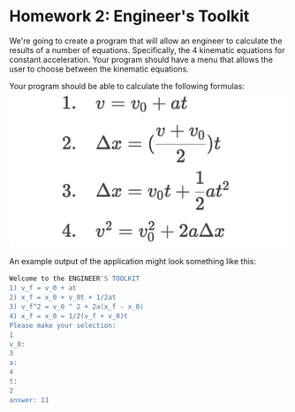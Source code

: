 # Homework 2: Engineer's Toolkit
We're going to create a program that will allow an engineer to calculate the results of a number of equations. 
Specifically, the 4 kinematic equations for constant acceleration. Your program should have a menu that allows the user 
to choose between the kinematic equations.

Your program should be able to calculate the following formulas:
![kinematic](kinematic.png "https://cdn.kastatic.org/googleusercontent/BO82YZEm2LGnHiU5RcqaKRltWAkf4MTXv-QcUCe09uVP2h-2FSWaYTzTtEHxhD2-sehTRstmwW1MdPpTI5aIKC4")

An example output of the application might look something like this:

```bash
Welcome to the ENGINEER'S TOOLKIT 
1) v_f = v_0 + at 
2) x_f = x_0 + v_0t + 1/2at 
3) v_f^2 = v_0 ^ 2 + 2a(x_f - x_0) 
4) x_f = x_0 = 1/2(v_f + v_0)t 
Please make your selection: 
1 
v_0: 
3 
a: 
4 
t: 
2 
answer: 11 

```
